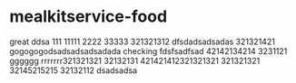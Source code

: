 # mealkitservice-food
great
ddsa
111
11111
2222
33333
321321312
dfsdadsadsadas
321321421
gogogogodsadsadsadsadada
checking
fdsfsadfsad
42142134214
3231121
gggggg
rrrrrrr321321321
32132131
421421412321321321
321321321
32145215215
32132112
dsadsadsa
